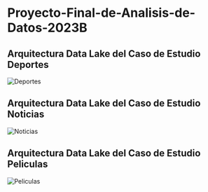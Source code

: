 # Proyecto-Final-de-Analisis-de-Datos-2023B

## Arquitectura Data Lake del Caso de Estudio Deportes

![Deportes](https://github.com/JohnMata0427/Proyecto-Final-de-Analisis-de-Datos/assets/150484680/1793bf5b-e651-49ae-8fac-bb9bdeaffcb8)

## Arquitectura Data Lake del Caso de Estudio Noticias

![Noticias](https://github.com/JohnMata0427/Proyecto-Final-de-Analisis-de-Datos/assets/150484680/a6465fa7-7b56-438f-8a2e-b7504889616e)

## Arquitectura Data Lake del Caso de Estudio Peliculas

![Peliculas](https://github.com/JohnMata0427/Proyecto-Final-de-Analisis-de-Datos/assets/150484680/075b02df-003b-4d27-baf3-9c4f8ec79e3b)

